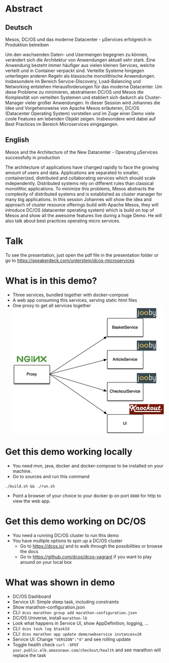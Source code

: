 # Abstract
## Deutsch
Mesos, DC/OS und das moderne Datacenter - µServices erfolgreich in Produktion betreiben

Um den wachsenden Daten- und Usermengen begegnen zu können, verändert sich die Architektur von Anwendungen aktuell sehr stark. Eine Anwendung besteht immer häufiger aus vielen kleinen Services, welche verteilt und in Container verpackt sind. Verteilte Systeme hingegen unterliegen anderen Regeln als klassische monolithische Anwendungen. Insbesondere im Bereich Service-Discovery, Load-Balancing und Networking entstehen Herausforderungen für das moderne Datacenter. Um diese Probleme zu minimieren, abstrahieren DC/OS und Mesos die Komplexität von verteilten Systemen und etabliert sich dadurch als Cluster-Manager vieler großer Anwendungen.
In dieser Session wird Johannes die Idee und Vorgehensweise von Apache Mesos erläuteren, DC/OS (Datacenter Operating System) vorstellen und im Zuge einer Demo viele coole Features am lebenden Objekt zeigen. Insbesondere wird dabei auf Best Practices im Bereich Microservices eingegangen.



## English
Mesos and the Architecture of the New Datacenter - Operating µServices successfully in production

The architecture of applications have changed rapidly to face the growing amount of users and data. Applications are separated to smaller, containerized, distributed and collaborating services which should scale independently. Distributed systems rely on different rules than classical monolithic applications. To minimize this problems, Mesos abstracts the complexity of distributed systems and is established as cluster manager for many big applications.
In this session Johannes will show the idea and approach of cluster resource offerings build with Apache Mesos, they will introduce DC/OS (datacenter operating system) which is build on top of Mesos and show all the awesome features live during a huge Demo. He will also talk about best practices operating micro services.


# Talk

To see the presentation, just open the pdf file in the presentation folder or go to https://speakerdeck.com/unterstein/dcos-microservices

# What is in this demo?
- Three services, bundled together with docker-compose
- A web app consuming this services, serving static html files
- One proxy to get all services together
![alt demo](demo.png "demo architecture")

# Get this demo working locally
- You need mvn, java, docker and docker-compose to be installed on your machine.
- Go to sources and run this command

```
./build.sh && ./run.sh
```

- Point a browser of your choice to your docker ip on port ```8080``` for http to view the web app.

# Get this demo working on DC/OS
- You need a running DC/OS cluster to run this demo
- You have multiple options to spin up a DC/OS cluster
	- Go to https://dcos.io/ and to walk through the possibilities or browse the docs
	- Go to https://github.com/dcos/dcos-vagrant if you want to play around on your local box


# What was shown in demo
- DC/OS Dashboard
- Service UI: Simple sleep task, including constraints
- Show marathon-configuration.json
- CLI: `dcos marathon group add marathon-configuration.json`
- DC/OS Universe, install `marathon-lb`
- Look what happens in Service UI, show AppDefinition, logging, ...
- CLI: `dcos task log $taskId`
- CLI: `dcos marathon app update demo/webservice instances=20`
- Service UI: Change `"VERSION":"4"` and see rolling update
- Toggle health check `curl -XPUT your.public.elb.amazonaws.com/checkout/health` and see marathon will replace the task


